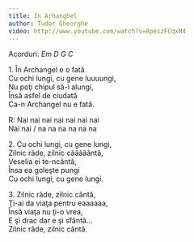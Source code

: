 ```yaml
---
title: In Arhanghel
author: Tudor Gheorghe
video: http://www.youtube.com/watch?v=8peszFCqxM4
---
```


Acorduri: *Em D G C*


1\. În Archangel e o fată  
Cu ochi lungi, cu gene luuuungi,  
Nu poţi chipul să-i alungi,  
Însă asfel de ciudată  
Ca-n Archangel nu e fată.  


R: Nai nai nai nai nai nai nai  
Nai nai / na na na na na na  


2\. Cu ochi lungi, cu gene lungi,  
Zilnic râde, zilnic cââââântă,  
Veselia ei te-ncântă,  
Însa ea goleşte pungi  
Cu ochi lungi, cu gene lungi.  

3\. Zilnic râde, zilnic cântă,  
Ţi-ai da viaţa pentru eaaaaaa,  
Însă viaţa nu ţi-o vrea,  
E şi drac dar e şi sfântă...  
Zilnic râde, zilnic cântă.  
